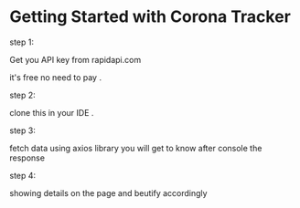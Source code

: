 # Getting Started with Corona Tracker

step 1:

Get you API key from rapidapi.com

it's free no need to pay .

step 2:

clone this in your IDE .

step 3:

fetch data using axios library you will get to know after console the response


step 4:

showing details on the page and beutify accordingly





